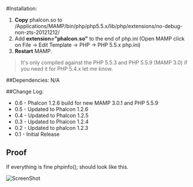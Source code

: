 #Installation:

1. **Copy** phalcon.so to /Applications/MAMP/bin/php/php5.5.x/lib/php/extensions/no-debug-non-zts-20121212/
2. Add **extension="phalcon.so"** to the end of php.ini (Open MAMP click on File → Edit Template → PHP → PHP 5.5.x php.ini)
3. **Restart** MAMP.

>It's only compiled against the PHP 5.5.3 and PHP 5.5.9 (MAMP 3.0) if you need it for PHP 5.4.x let me know.


##Dependencies:
N/A

##Change Log:
* 0.6 - Phalcon 1.2.6 build for new MAMP 3.0.1 and PHP 5.5.9
* 0.5 - Updated to Phalcon 1.2.6
* 0.4 - Updated to Phalcon 1.2.5
* 0.3 - Updated to Phalcon 1.2.4
* 0.2 - Updated to phalcon 1.2.3
* 0.1 - Initial Release

## Proof

If everything is fine phpinfo(); should look like this.

![ScreenShot](http://i.imgur.com/jOmNZjg.png)
